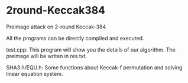 # 2round-Keccak384
Preimage attack on 2-round Keccak-384

All the programs can be directly compiled and executed.

test.cpp:
  This program will show you the details of our algorithm.
  The preimage will be writen in res.txt.

SHA3.h/EQU.h:
  Some functions about Keccak-f permutation and solving linear equation system.
